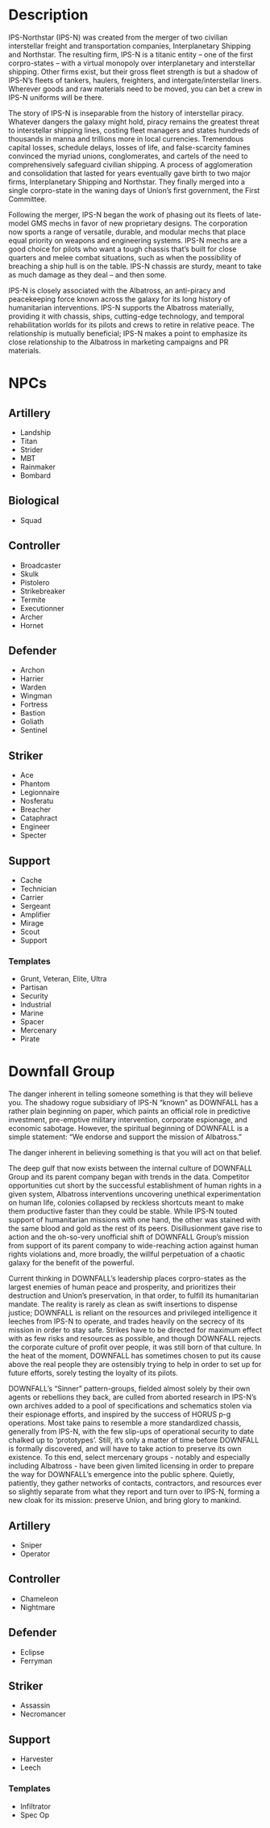 # Description
IPS-Northstar (IPS-N) was created from the merger of two civilian interstellar freight and transportation companies, Interplanetary Shipping and Northstar. The resulting firm, IPS-N is a titanic entity – one of the first corpro-states – with a virtual monopoly over interplanetary and interstellar shipping. Other firms exist, but their gross fleet strength is but a shadow of IPS-N’s fleets of tankers, haulers, freighters, and intergate/interstellar liners. Wherever goods and raw materials need to be moved, you can bet a crew in IPS-N uniforms will be there.

The story of IPS-N is inseparable from the history of interstellar piracy. Whatever dangers the galaxy might hold, piracy remains the greatest threat to interstellar shipping lines, costing fleet managers and states hundreds of thousands in manna and trillions more in
local currencies. Tremendous capital losses, schedule delays, losses of life, and false-scarcity famines convinced the myriad unions, conglomerates, and cartels of the need to comprehensively safeguard civilian shipping. A process of agglomeration and consolidation that lasted for years eventually gave birth to two major firms, Interplanetary Shipping and
Northstar. They finally merged into a single corpro-state in the waning days of Union’s first government, the First Committee.

Following the merger, IPS-N began the work of phasing out its fleets of late-model GMS mechs in favor of new proprietary designs. The corporation now sports a range of versatile, durable, and modular mechs that place equal priority on weapons and engineering systems. IPS-N mechs are a good choice for pilots who want a tough chassis that’s built for close quarters and melee combat situations, such as when the possibility of breaching a ship hull is on the table. IPS-N chassis are sturdy, meant to take as much damage as they deal – and then some.

IPS-N is closely associated with the Albatross, an anti-piracy and peacekeeping force known across the galaxy for its long history of humanitarian interventions. IPS-N supports the Albatross materially, providing it with chassis, ships, cutting-edge technology, and temporal rehabilitation worlds for its pilots and crews to retire in relative peace. The relationship is mutually beneficial; IPS-N makes a point to emphasize its close relationship to the Albatross in marketing campaigns and PR materials.

# NPCs
## Artillery
- Landship
- Titan
- Strider
- MBT
- Rainmaker
- Bombard
## Biological
- Squad
## Controller
- Broadcaster
- Skulk
- Pistolero
- Strikebreaker
- Termite
- Executionner
- Archer
- Hornet
## Defender
- Archon
- Harrier
- Warden
- Wingman
- Fortress
- Bastion
- Goliath
- Sentinel
## Striker
- Ace
- Phantom
- Legionnaire
- Nosferatu
- Breacher
- Cataphract
- Engineer
- Specter
## Support
- Cache
- Technician
- Carrier
- Sergeant
- Amplifier
- Mirage
- Scout
- Support
### Templates
- Grunt, Veteran, Elite, Ultra
- Partisan
- Security
- Industrial
- Marine
- Spacer
- Mercenary
- Pirate
# Downfall Group
The danger inherent in telling someone something is that they will believe you. The  shadowy rogue subsidiary of IPS-N “known” as DOWNFALL has a rather plain beginning on paper, which paints an official role in predictive investment, pre-emptive military intervention, corporate espionage, and economic sabotage. However, the spiritual beginning of DOWNFALL is a simple statement: “We endorse and support the mission of Albatross.”

The danger inherent in believing something is that you will act on that belief.

The deep gulf that now exists between the internal culture of DOWNFALL Group and its parent company began with trends in the data. Competitor opportunities cut short by the successful establishment of human rights in a given system, Albatross interventions uncovering unethical experimentation on human life, colonies collapsed by reckless shortcuts meant to make them productive faster than they could be stable. While IPS-N touted support of humanitarian missions with one hand, the other was stained with the same blood and gold as the rest of its peers. Disillusionment gave rise to action and the oh-so-very unofficial shift of DOWNFALL Group’s mission from support of its parent company to wide-reaching action against human rights violations and, more broadly, the willful perpetuation of a chaotic galaxy for the benefit of the powerful.

Current thinking in DOWNFALL’s leadership places corpro-states as the largest enemies of human peace and prosperity, and prioritizes their destruction and Union’s preservation, in that order, to fulfill its humanitarian mandate. The reality is rarely as clean as swift insertions
to dispense justice; DOWNFALL is reliant on the resources and privileged intelligence it leeches from IPS-N to operate, and trades heavily on the secrecy of its mission in order to stay safe. Strikes have to be directed for maximum effect with as few risks and resources as
possible, and though DOWNFALL rejects the corporate culture of profit over people, it was still born of that culture. In the heat of the moment, DOWNFALL has sometimes chosen to put its cause above the real people they are ostensibly trying to help in order to set up for
future efforts, sorely testing the loyalty of its pilots. 

DOWNFALL’s “Sinner” pattern-groups, fielded almost solely by their own agents or rebellions they back, are culled from aborted research in IPS-N’s own archives added to a pool of specifications and schematics stolen via their espionage efforts, and inspired by the success of HORUS p-g operations. Most take pains to resemble a more standardized chassis, generally from IPS-N, with the few slip-ups of operational security to date chalked up to ‘prototypes’. Still, it’s only a matter of time before DOWNFALL is formally discovered, and will have to take action to preserve its own existence. To this end, select mercenary groups - notably and especially including Albatross - have been given limited licensing in order to prepare the way for DOWNFALL’s emergence into the public sphere. Quietly, patiently, they gather networks of contacts, contractors, and resources ever so slightly
separate from what they report and turn over to IPS-N, forming a new cloak for its mission: preserve Union, and bring glory to mankind.

## Artillery
- Sniper
- Operator
## Controller
- Chameleon
- Nightmare
## Defender
- Eclipse
- Ferryman
## Striker
- Assassin
- Necromancer
## Support
- Harvester
- Leech
### Templates
- Infiltrator
- Spec Op